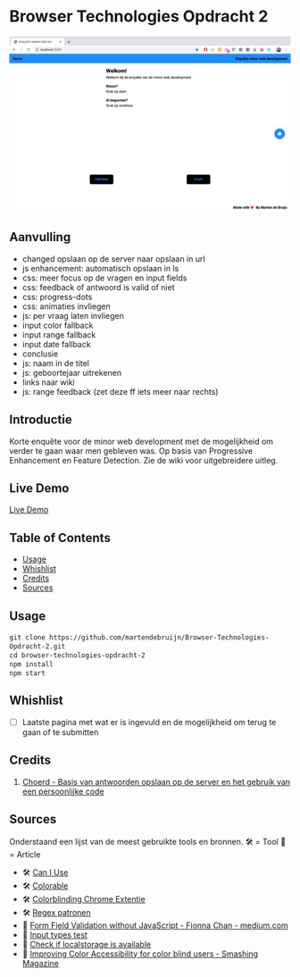 # Browser Technologies Opdracht 2

![Screenshot of app](./img/screenshot.png)

## Aanvulling

- changed opslaan op de server naar opslaan in url
- js enhancement: automatisch opslaan in ls
- css: meer focus op de vragen en input fields
- css: feedback of antwoord is valid of niet
- css: progress-dots
- css: animaties invliegen
- js: per vraag laten invliegen
- input color fallback
- input range fallback
- input date fallback
- conclusie
- js: naam in de titel
- js: geboortejaar uitrekenen
- links naar wiki
- js: range feedback (zet deze ff iets meer naar rechts)

## Introductie

Korte enquête voor de minor web development met de mogelijkheid om verder te gaan waar men gebleven was. Op basis van Progressive Enhancement en Feature Detection. Zie de wiki voor uitgebreidere uitleg.

## Live Demo

[Live Demo](https://enquete-minor-webdev.herokuapp.com/)

## Table of Contents

- [Usage](#usage)
- [Whishlist](#whishlist)
- [Credits](#credits)
- [Sources](#sources)

## Usage

```
git clone https://github.com/martendebruijn/Browser-Technologies-Opdracht-2.git
cd browser-technologies-opdracht-2
npm install
npm start
```

## Whishlist

- [ ] Laatste pagina met wat er is ingevuld en de mogelijkheid om terug te gaan of te submitten

## Credits

1. [Choerd - Basis van antwoorden opslaan op de server en het gebruik van een persoonlijke code](https://github.com/Choerd/browser-technologies-1920)

## Sources

Onderstaand een lijst van de meest gebruikte tools en bronnen.
🛠 = Tool
📖 = Article

- 🛠 [Can I Use](https://caniuse.com/)
- 🛠 [Colorable](https://colorable.jxnblk.com/)
- 🛠 [Colorblinding Chrome Extentie](https://chrome.google.com/webstore/detail/colorblinding/dgbgleaofjainknadoffbjkclicbbgaa)
- 🛠 [Regex patronen](https://regexr.com/)
- 📖 [Form Field Validation without JavaScript - Fionna Chan - medium.com](https://medium.com/@fionnachan/form-field-validation-without-javascript-2e40696ba999)
- 📖 [Input types test](https://quirksmode.org/html5/inputs/tests/inputs_js.html)
- 📖 [Check if localstorage is available](https://stackoverflow.com/questions/16427636/check-if-localstorage-is-available)
- 📖 [Improving Color Accessibility for color blind users - Smashing Magazine](https://www.smashingmagazine.com/2016/06/improving-color-accessibility-for-color-blind-users/)
